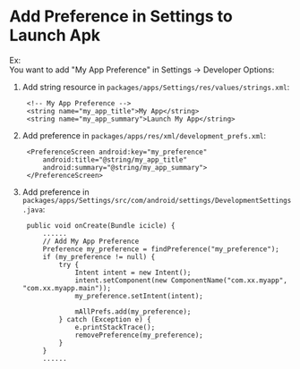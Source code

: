 
# Add Preference in Settings to Launch Apk

Ex:  
You want to add "My App Preference" in Settings -> Developer Options:

1. Add string resource in `packages/apps/Settings/res/values/strings.xml`:

        <!-- My App Preference -->
        <string name="my_app_title">My App</string>
        <string name="my_app_summary">Launch My App</string>

2. Add preference in `packages/apps/res/xml/development_prefs.xml`:

    	<PreferenceScreen android:key="my_preference"
            android:title="@string/my_app_title"
            android:summary="@string/my_app_summary">
        </PreferenceScreen>

3. Add preference in `packages/apps/Settings/src/com/android/settings/DevelopmentSettings.java`:

        public void onCreate(Bundle icicle) {        
            ......
            // Add My App Preference
            Preference my_preference = findPreference("my_preference");
            if (my_preference != null) {
                try {
                    Intent intent = new Intent();
                    intent.setComponent(new ComponentName("com.xx.myapp", "com.xx.myapp.main"));
                    my_preference.setIntent(intent);

                    mAllPrefs.add(my_preference);
                } catch (Exception e) {
                    e.printStackTrace();
                    removePreference(my_preference);
                }
            }
            ......
